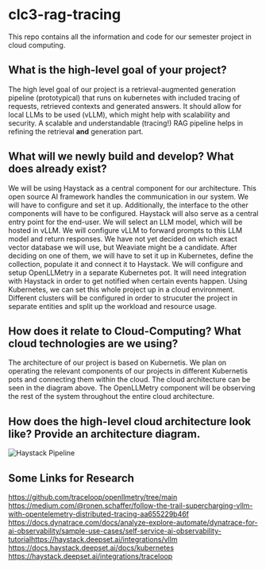 # clc3-rag-tracing
This repo contains all the information and code for our semester project in cloud computing.

## What is the high-level goal of your project?

The high level goal of our project is a retrieval-augmented generation pipeline (prototypical) that runs on kubernetes with included tracing of requests, retrieved contexts and generated answers. It should allow for local LLMs to be used (vLLM), which might help with scalability and security. 
A scalable and understandable (tracing!) RAG pipeline helps in refining the retrieval **and** generation part. 

## What will we newly build and develop? What does already exist?
We will be using Haystack as a central component for our architecture. This open source AI framework handles the communication in our system. We will have to configure and set it up. Additionally, the interface to the other components will have to be configured. Haystack will also serve as a central entry point for the end-user.
We will select an LLM model, which will be hosted in vLLM. We will configure vLLM to forward prompts to this LLM model and return responses.
We have not yet decided on which exact vector database we will use, but Weaviate might be a candidate. After deciding on one of them, we will have to set it up in Kubernetes, define the collection, populate it and connect it to Haystack. 
We will configure and setup OpenLLMetry in a separate Kubernetes pot. It will need integration with Haystack in order to get notified when certain events happen.
Using Kubernetes, we can set this whole project up in a cloud environment. Different clusters will be configured in order to strucuter the project in separate entities and split up the workload and resource usage.

## How does it relate to Cloud-Computing? What cloud technologies are we using?
The architecture of our project is based on Kubernetis. We plan on operating the relevant components of our projects in different Kubernetis pots and connecting them within the cloud. The cloud architecture can be seen in the diagram above. The OpenLLMetry component will be observing the rest of the system throughout the entire cloud architecture.

## How does the high-level cloud architecture look like? Provide an architecture diagram. 
![Haystack Pipeline](https://github.com/user-attachments/assets/cf6e5b7f-f0c6-4bd6-ac79-82a8a82027ce)



## Some Links for Research
https://github.com/traceloop/openllmetry/tree/main
https://medium.com/@ronen.schaffer/follow-the-trail-supercharging-vllm-with-opentelemetry-distributed-tracing-aa655229b46f
https://docs.dynatrace.com/docs/analyze-explore-automate/dynatrace-for-ai-observability/sample-use-cases/self-service-ai-observability-tutorialhttps://haystack.deepset.ai/integrations/vllm
https://docs.haystack.deepset.ai/docs/kubernetes
https://haystack.deepset.ai/integrations/traceloop
